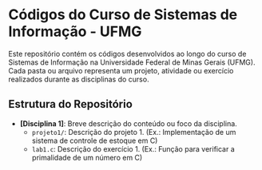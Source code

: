 
# Códigos do Curso de Sistemas de Informação - UFMG

Este repositório contém os códigos desenvolvidos ao longo do curso de Sistemas de Informação na Universidade Federal de Minas Gerais (UFMG). Cada pasta ou arquivo representa um projeto, atividade ou exercício realizados durante as disciplinas do curso.

## Estrutura do Repositório

- **[Disciplina 1]**: Breve descrição do conteúdo ou foco da disciplina.
  - `projeto1/`: Descrição do projeto 1. (Ex.: Implementação de um sistema de controle de estoque em C)
  - `lab1.c`: Descrição do exercício 1. (Ex.: Função para verificar a primalidade de um número em C)
  
